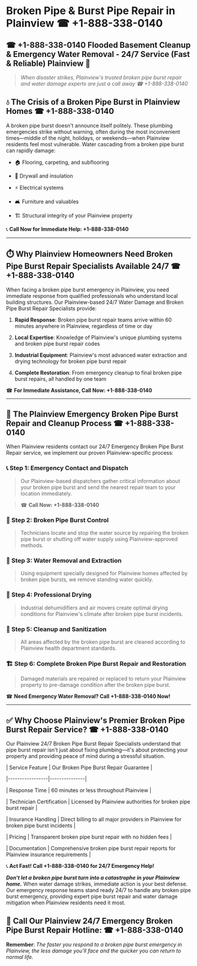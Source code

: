 # Broken Pipe & Burst Pipe Repair in Plainview ☎ +1-888-338-0140  
## ☎ +1-888-338-0140 Flooded Basement Cleanup & Emergency Water Removal - 24/7 Service (Fast & Reliable) Plainview 🚨  

> *When disaster strikes, Plainview's trusted broken pipe burst repair and water damage experts are just a call away ☎ +1-888-338-0140*  

## 💧 The Crisis of a Broken Pipe Burst in Plainview Homes ☎ +1-888-338-0140  

A broken pipe burst doesn't announce itself politely. These plumbing emergencies strike without warning, often during the most inconvenient times—middle of the night, holidays, or weekends—when Plainview residents feel most vulnerable. Water cascading from a broken pipe burst can rapidly damage:  

* 🏠 Flooring, carpeting, and subflooring  
* 🧱 Drywall and insulation  
* ⚡ Electrical systems  
* 🛋️ Furniture and valuables  
* 🏗️ Structural integrity of your Plainview property  

📞 **Call Now for Immediate Help: +1-888-338-0140**  

---  

## ⏱️ Why Plainview Homeowners Need Broken Pipe Burst Repair Specialists Available 24/7 ☎ +1-888-338-0140  

When facing a broken pipe burst emergency in Plainview, you need immediate response from qualified professionals who understand local building structures. Our Plainview-based 24/7 Water Damage and Broken Pipe Burst Repair Specialists provide:  

1. **Rapid Response**: Broken pipe burst repair teams arrive within 60 minutes anywhere in Plainview, regardless of time or day  
2. **Local Expertise**: Knowledge of Plainview's unique plumbing systems and broken pipe burst repair codes  
3. **Industrial Equipment**: Plainview's most advanced water extraction and drying technology for broken pipe burst repair  
4. **Complete Restoration**: From emergency cleanup to final broken pipe burst repairs, all handled by one team  

☎ **For Immediate Assistance, Call Now: +1-888-338-0140**  

---  

## 🔧 The Plainview Emergency Broken Pipe Burst Repair and Cleanup Process ☎ +1-888-338-0140  

When Plainview residents contact our 24/7 Emergency Broken Pipe Burst Repair service, we implement our proven Plainview-specific process:  

### 📞 Step 1: Emergency Contact and Dispatch  
> Our Plainview-based dispatchers gather critical information about your broken pipe burst and send the nearest repair team to your location immediately.  
> ☎ **Call Now: +1-888-338-0140**  

### 🚿 Step 2: Broken Pipe Burst Control  
> Technicians locate and stop the water source by repairing the broken pipe burst or shutting off water supply using Plainview-approved methods.  

### 🌊 Step 3: Water Removal and Extraction  
> Using equipment specially designed for Plainview homes affected by broken pipe bursts, we remove standing water quickly.  

### 💨 Step 4: Professional Drying  
> Industrial dehumidifiers and air movers create optimal drying conditions for Plainview's climate after broken pipe burst incidents.  

### 🧼 Step 5: Cleanup and Sanitization  
> All areas affected by the broken pipe burst are cleaned according to Plainview health department standards.  

### 🏗️ Step 6: Complete Broken Pipe Burst Repair and Restoration  
> Damaged materials are repaired or replaced to return your Plainview property to pre-damage condition after the broken pipe burst.  

☎ **Need Emergency Water Removal? Call +1-888-338-0140 Now!**  

---  

## ✅ Why Choose Plainview's Premier Broken Pipe Burst Repair Service? ☎ +1-888-338-0140  

Our Plainview 24/7 Broken Pipe Burst Repair Specialists understand that pipe burst repair isn't just about fixing plumbing—it's about protecting your property and providing peace of mind during a stressful situation.  

| Service Feature | Our Broken Pipe Burst Repair Guarantee |  
|-----------------|---------------|  
| Response Time | 60 minutes or less throughout Plainview |  
| Technician Certification | Licensed by Plainview authorities for broken pipe burst repair |  
| Insurance Handling | Direct billing to all major providers in Plainview for broken pipe burst incidents |  
| Pricing | Transparent broken pipe burst repair with no hidden fees |  
| Documentation | Comprehensive broken pipe burst repair reports for Plainview insurance requirements |  

📞 **Act Fast! Call +1-888-338-0140 for 24/7 Emergency Help!**  

***Don't let a broken pipe burst turn into a catastrophe in your Plainview home.*** When water damage strikes, immediate action is your best defense. Our emergency response teams stand ready 24/7 to handle any broken pipe burst emergency, providing expert pipe burst repair and water damage mitigation when Plainview residents need it most.  

## 📱 Call Our Plainview 24/7 Emergency Broken Pipe Burst Repair Hotline: ☎ +1-888-338-0140  

**Remember**: *The faster you respond to a broken pipe burst emergency in Plainview, the less damage you'll face and the quicker you can return to normal life.*